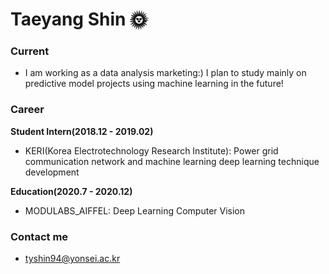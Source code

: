 # Taeyang Shin 🌞

### Current
- I am working as a data analysis marketing:) I plan to study mainly on predictive model projects using machine learning in the future!

### Career
**Student Intern(2018.12 - 2019.02)**
- KERI(Korea Electrotechnology Research Institute): Power grid communication network and machine learning deep learning technique development

**Education(2020.7 - 2020.12)**
- MODULABS_AIFFEL: Deep Learning Computer Vision

### Contact me
- tyshin94@yonsei.ac.kr
